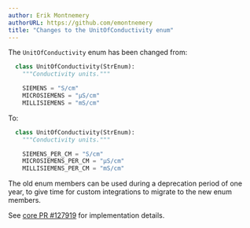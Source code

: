 ```yaml
---
author: Erik Montnemery
authorURL: https://github.com/emontnemery
title: "Changes to the UnitOfConductivity enum"
---
```


The `UnitOfConductivity` enum has been changed from:

```py
  class UnitOfConductivity(StrEnum):
    """Conductivity units."""

    SIEMENS = "S/cm"
    MICROSIEMENS = "µS/cm"
    MILLISIEMENS = "mS/cm"
```

To:

```py
  class UnitOfConductivity(StrEnum):
    """Conductivity units."""

    SIEMENS_PER_CM = "S/cm"
    MICROSIEMENS_PER_CM = "µS/cm"
    MILLISIEMENS_PER_CM = "mS/cm"
```

The old enum members can be used during a deprecation period of one year, to give time for custom integrations to migrate to the new enum members.

See [core PR #127919](https://github.com/home-assistant/core/pull/127919) for implementation details.
